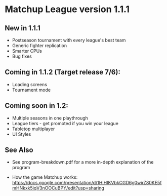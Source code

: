 # Matchup League version 1.1.1

## New in 1.1.1
- Postseason tournament with every league's best team
- Generic fighter replication
- Smarter CPUs
- Bug fixes

## Coming in 1.1.2 (Target release 7/6):
- Loading screens
- Tournament mode

## Coming soon in 1.2:
- Multiple seasons in one playthrough
- League tiers - get promoted if you win your league
- Tabletop multiplayer
- UI Styles

## See Also
- See program-breakdown.pdf for a more in-depth explanation of the program

- How the game Matchup works: https://docs.google.com/presentation/d/1HIHIKVbkCGD6g0wirZ80KE5fmHNkxk5iqV3nOOCuBPY/edit?usp=sharing

